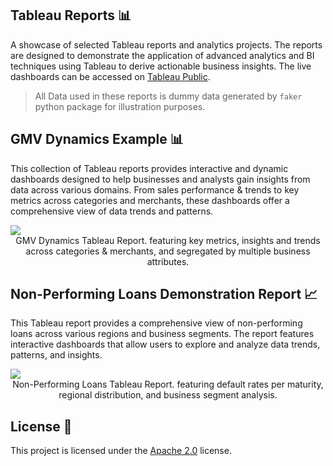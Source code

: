 ## Tableau Reports 📊

A showcase of selected Tableau reports and analytics projects. The reports are designed to demonstrate the application of advanced analytics and BI techniques using Tableau to derive actionable business insights.
The live dashboards can be accessed on [Tableau Public](https://public.tableau.com/app/profile/amr.achraf/vizzes).

> All Data used in these reports is dummy data generated by `faker` python package for illustration purposes.

## GMV Dynamics Example 📊

This collection of Tableau reports provides interactive and dynamic dashboards designed to help businesses and analysts gain insights from data across various domains. From sales performance & trends to key metrics across categories and merchants, these dashboards offer a comprehensive view of data trends and patterns.

<div class="row">
    <div class="col-sm mt-3 mt-md-0">
      <div class='tableauPlaceholder' id='viz1722841736713' style='position: relative'>
          <noscript>
              <a href='https://public.tableau.com/app/profile/amr.achraf/vizzes'>
                  <img alt=' ' src='https://public.tableau.com/static/images/gm/gmv-dynamics/GMVDynamics/1_rss.png' style='border: none' />
              </a>
          </noscript>
      </div>
    </div>
</div>
<div align="center" class="caption">
    GMV Dynamics Tableau Report. featuring key metrics, insights and trends across categories & merchants, and segregated by multiple business attributes.
</div>


## Non-Performing Loans Demonstration Report 📈

This Tableau report provides a comprehensive view of non-performing loans across various regions and business segments. The report features interactive dashboards that allow users to explore and analyze data trends, patterns, and insights.

<div class="row">
    <div class="col-sm mt-3 mt-md-0">
        <div class='tableauPlaceholder' id='viz1723238133073' style='position: relative'>
            <noscript>
                <a href='https://public.tableau.com/app/profile/amr.achraf/vizzes'>
                    <img alt=' ' src='https://public.tableau.com/static/images/No/Non-performing-loans-report/DefaultRateperMaturity/1_rss.png' style='border: none' />
                </a>
            </noscript>
        </div>
    </div>
</div>
<div align="center" class="caption">
    Non-Performing Loans Tableau Report. featuring default rates per maturity, regional distribution, and business segment analysis.
</div>


## License 📜
This project is licensed under the [Apache 2.0](https://github.com/amr-sheriff/arxiv-assistant/blob/main/LICENSE) license.
